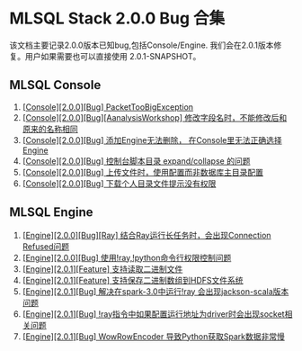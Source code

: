 # MLSQL Stack 2.0.0 Bug 合集

该文档主要记录2.0.0版本已知bug,包括Console/Engine. 我们会在2.0.1版本修复。用户如果需要也可以直接使用 2.0.1-SNAPSHOT。

## MLSQL Console

1. [[Console][2.0.0][Bug] PacketTooBigException ](https://github.com/allwefantasy/mlsql/issues/1362)
2. [[Console][2.0.0][Bug][AanalysisWorkshop] 修改字段名时，不能修改后和原来的名称相同](https://github.com/allwefantasy/mlsql/issues/1363)
3. [[Console][2.0.0][Bug] 添加Engine无法删除， 在Console里无法正确选择Engine](https://github.com/allwefantasy/mlsql/issues/1365)
4. [[Console][2.0.0][Bug] 控制台脚本目录 expand/collapse 的问题](https://github.com/allwefantasy/mlsql/issues/1373)
5. [[Console][2.0.0][Bug] 上传文件时，使用配置而非数据库主目录配置](https://github.com/allwefantasy/mlsql/issues/1369)
6. [[Console][2.0.0][Bug] 下载个人目录文件提示没有权限](https://github.com/allwefantasy/mlsql/issues/1376)

## MLSQL Engine

1. [[Engine][2.0.0][Bug][Ray] 结合Ray运行长任务时，会出现Connection Refused问题 ](https://github.com/allwefantasy/mlsql/issues/1364)
2. [[Engine][2.0.0][Bug] 使用!ray,!python命令行权限控制问题](https://github.com/allwefantasy/mlsql/issues/1366)
3. [[Engine][2.0.1][Feature] 支持读取二进制文件](https://github.com/allwefantasy/mlsql/issues/1374)
4. [[Engine][2.0.1][Feature] 支持保存二进制数组到HDFS文件系统](https://github.com/allwefantasy/mlsql/issues/1375)
5. [[Engine][2.0.1][Bug] 解决在spark-3.0中运行!ray 会出现jackson-scala版本问题](https://github.com/allwefantasy/mlsql/issues/1379)
6. [[Engine][2.0.1][Bug] !ray指令中如果配置运行地址为driver时会出现socket相关问题](https://github.com/allwefantasy/mlsql/issues/1378)
7. [[Engine][2.0.1][Bug] WowRowEncoder 导致Python获取Spark数据非常慢](https://github.com/allwefantasy/mlsql/issues/1377)